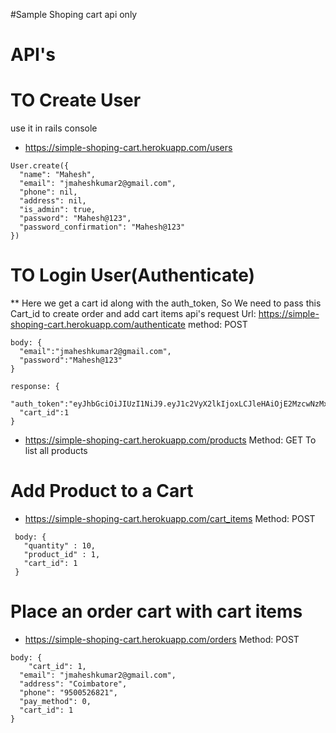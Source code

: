 #Sample Shoping cart api only

# API's

# TO Create User
 use it in rails console
* https://simple-shoping-cart.herokuapp.com/users
```
User.create({
  "name": "Mahesh",
  "email": "jmaheshkumar2@gmail.com",
  "phone": nil,
  "address": nil,
  "is_admin": true,
  "password": "Mahesh@123",
  "password_confirmation": "Mahesh@123"
})
```

# TO Login User(Authenticate)
** Here we get a cart id along with the auth_token, So We need to pass this Cart_id to create order and add cart items api's
request
Url: https://simple-shoping-cart.herokuapp.com/authenticate
method: POST
```
body: {
  "email":"jmaheshkumar2@gmail.com",
  "password":"Mahesh@123"
}

response: {
  "auth_token":"eyJhbGciOiJIUzI1NiJ9.eyJ1c2VyX2lkIjoxLCJleHAiOjE2MzcwNzMxNjR9.3rPeMw8cjotpza86g9zG5oQcvSst8H5W_tZoMGQWFjg",
  "cart_id":1
}
```

* https://simple-shoping-cart.herokuapp.com/products
  Method: GET
  To list all products


# Add Product to a Cart
* https://simple-shoping-cart.herokuapp.com/cart_items
 Method: POST
 ```
  body: {
    "quantity" : 10,
    "product_id" : 1,
    "cart_id": 1
  }
```

# Place an order cart with cart items
* https://simple-shoping-cart.herokuapp.com/orders
Method: POST
```
body: {
	"cart_id": 1,
  "email": "jmaheshkumar2@gmail.com",
  "address": "Coimbatore",
  "phone": "9500526821",
  "pay_method": 0,
  "cart_id": 1
}
```